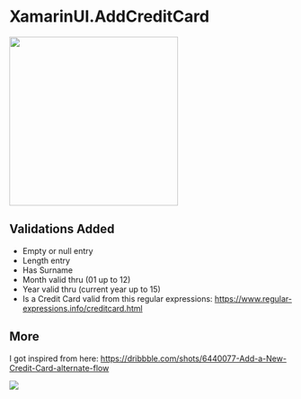 # XamarinUI.AddCreditCard

<img width="300" src="https://raw.githubusercontent.com/alexandresanlim/XamarinUI.AddCreditCard/master/XamarinUI.AddCreditCard/XamarinUI.AddCreditCard/src/screenshot/android/ingif.gif"/>

## Validations Added
- Empty or null entry
- Length entry
- Has Surname
- Month valid thru (01 up to 12)
- Year valid thru (current year up to 15)
- Is a Credit Card valid from this regular expressions: https://www.regular-expressions.info/creditcard.html

## More
I got inspired from here:
https://dribbble.com/shots/6440077-Add-a-New-Credit-Card-alternate-flow

<a href="https://snppts.dev/" target="_blank"><img src="https://camo.githubusercontent.com/b72b502eb8f3df149f75f8a72f7d0f9f35728827/68747470733a2f2f7777772e736e707074732e6465762f696d672f736e707074732d62616467652e6a7067" /></a>
